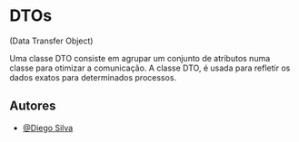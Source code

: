
# DTOs
(Data Transfer Object)

Uma classe DTO consiste em agrupar um conjunto de atributos numa classe para otimizar a comunicação. 
A classe DTO, é usada para refletir os dados exatos para determinados processos.

## Autores

- [@Diego Silva](https://www.linkedin.com/in/diego-silva-2479711a7/)

